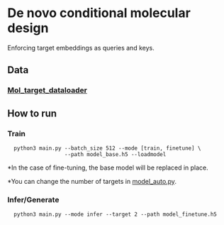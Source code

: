 # De novo conditional molecular design

Enforcing target embeddings as queries and keys.

## Data

### [Mol_target_dataloader](https://github.com/alfredyewang/Mol_target_dataloader)


## How to run

### Train
```
  python3 main.py --batch_size 512 --mode [train, finetune] \
                  --path model_base.h5 --loadmodel
```
*In the case of fine-tuning, the base model will be replaced in place.

*You can change the number of targets in [model_auto.py](https://github.com/VV123/cMolGPT/blob/f0eba15dbf53b47a35afc305674c997354472590/model_auto.py#L58C66-L58C107).

### Infer/Generate
```
  python3 main.py --mode infer --target 2 --path model_finetune.h5
```
